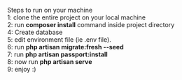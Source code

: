 Steps to run on your machine <br>
    1: clone the entire project on your local machine <br>
    2: run **composer install** command inside project directory<br>
    4: Create database <br>
    5: edit environment file (ie .env file). <br>
    6: run **php artisan migrate:fresh --seed** <br>
    7: run **php artisan passport:install** <br>
    8: now run **php artisan serve** <br>
    9: enjoy :)
